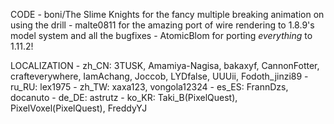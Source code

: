 CODE
	- boni/The Slime Knights for the fancy multiple breaking animation on using the drill
	- malte0811 for the amazing port of wire rendering to 1.8.9's model system and all the bugfixes
	- AtomicBlom for porting *everything* to 1.11.2!

LOCALIZATION
	- zh_CN: 3TUSK, Amamiya-Nagisa, bakaxyf, CannonFotter, crafteverywhere, IamAchang, Joccob, LYDfalse, UUUii, Fodoth_jinzi89
	- ru_RU: lex1975
	- zh_TW: xaxa123, vongola12324
	- es_ES: FrannDzs, docanuto
	- de_DE: astrutz
	- ko_KR: Taki_B(PixelQuest), PixelVoxel(PixelQuest), FreddyYJ
